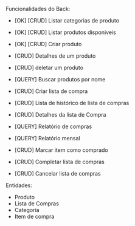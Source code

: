 Funcionalidades do Back:
  - [OK] [CRUD] Listar categorias de produto

  - [OK] [CRUD] Listar produtos disponiveis 
  - [OK] [CRUD] Criar produto
  - [CRUD] Detalhes de um produto
  - [CRUD] deletar um produto
  - [QUERY] Buscar produtos por nome

  - [CRUD] Criar lista de compra
  - [CRUD] Lista de histórico de lista de compras
  - [CRUD] Detalhes da lista de Compra
  - [QUERY] Relatório de compras
  - [QUERY] Relatório mensal
  - [CRUD] Marcar item como comprado
  - [CRUD] Completar lista de compras
  - [CRUD] Cancelar lista de compras

Entidades:
  - Produto
  - Lista de Compras
  - Categoria
  - Item de compra